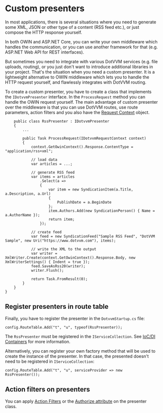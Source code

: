 # Custom presenters

In most applications, there is several situations where you need to generate some XML, JSON or other type of a content (RSS feed etc.), or just compose the HTTP response yourself. 

In both OWIN and ASP.NET Core, you can write your own middleware which handles the communication, or you can use another framework for that (e.g. ASP.NET Web API for REST interfaces).

But sometimes you need to integrate with various DotVVM services (e.g. file uploads, routing), or you just don't want to introduce additional libraries in your project.
That's the situation when you need a custom presenter. It is a lightweight alternative to OWIN middleware which lets you to handle the HTTP request yourself, and flawlessly 
integrates with DotVVM routing.

To create a custom presenter, you have to create a class that implements the `IDotvvmPresenter` interface. In the `ProcessRequest` method you can handle the OWIN request yourself.
The main advantage of custom presenter over the middleware is that you can use DotVVM routes, use route parameters, action filters and you also have the
 [Request Context](/docs/tutorials/basics-request-context/{branch}) object.

```CSHARP
    public class RssPresenter : IDotvvmPresenter
    {
        ...

        public Task ProcessRequest(IDotvvmRequestContext context)
        {
            context.GetOwinContext().Response.ContentType = "application/rss+xml";

            // load data
            var articles = ...;
            
            // generate RSS feed
            var items = articles
                .Select(a =>
                {
                    var item = new SyndicationItem(a.Title, a.Description, a.Url)
                    {
                        PublishDate = a.BeginDate
                    };
                    item.Authors.Add(new SyndicationPerson() { Name = a.AuthorName });
                    return item;
                });

            // create feed
            var feed = new SyndicationFeed("Sample RSS Feed", "DotVVM Sample", new Uri("https://www.dotvvm.com"), items);

            // write the XML to the output
            var writer = XmlWriter.Create(context.GetOwinContext().Response.Body, new XmlWriterSettings() { Indent = true });
            feed.SaveAsRss20(writer);
            writer.Flush();

            return Task.FromResult(0);
        }
    }
}
```

## Register presenters in route table

Finally, you have to register the presenter in the `DotvvmStartup.cs` file:

```CSHARP
config.RouteTable.Add("t", "u", typeof(RssPresenter));
```

The `RssPresenter` must be registered in the `IServiceCollection`. See [IoC/DI Containers](/docs/tutorials/advanced-ioc-di-container/{branch}) for more information.

Alternatively, you can register your own factory method that will be used to create the instance of the presenter. In that case, the presented doesn't need to be registered in `IServiceCollection`:

```CSHARP
config.RouteTable.Add("t", "u", serviceProvider => new RssPresenter());
```

## Action filters on presenters

You can apply [Action Filters](/docs/tutorials/advanced-action-filters/{branch}) or the [Authorize attribute](/docs/tutorials/advanced-authentication-authorization/{branch}) on the presenter class.